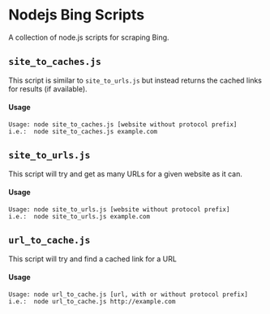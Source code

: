# Nodejs Bing Scripts

A collection of node.js scripts for scraping Bing.

## ```site_to_caches.js```

This script is similar to ```site_to_urls.js``` but instead returns the cached links for results (if available).

#### Usage

```
Usage: node site_to_caches.js [website without protocol prefix]
i.e.:  node site_to_caches.js example.com
```

## ```site_to_urls.js```

This script will try and get as many URLs for a given website as it can.

#### Usage

```
Usage: node site_to_urls.js [website without protocol prefix]
i.e.:  node site_to_urls.js example.com
```

## ```url_to_cache.js```

This script will try and find a cached link for a URL

#### Usage

```
Usage: node url_to_cache.js [url, with or without protocol prefix]
i.e.:  node url_to_cache.js http://example.com
```
